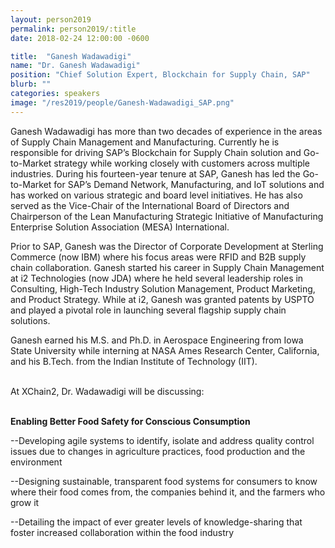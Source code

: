 ```yaml
---
layout: person2019
permalink: person2019/:title
date: 2018-02-24 12:00:00 -0600

title:  "Ganesh Wadawadigi"
name: "Dr. Ganesh Wadawadigi"
position: "Chief Solution Expert, Blockchain for Supply Chain, SAP"
blurb: ""
categories: speakers
image: "/res2019/people/Ganesh-Wadawadigi_SAP.png"
---
```

Ganesh Wadawadigi has more than two decades of experience in the areas of Supply Chain Management and Manufacturing. Currently he is responsible for driving SAP’s Blockchain for Supply Chain solution and Go-to-Market strategy while working closely with customers across multiple industries. During his fourteen-year tenure at SAP, Ganesh has led the Go-to-Market for SAP’s Demand Network, Manufacturing, and IoT solutions and has worked on various strategic and board level initiatives. He has also served as the Vice-Chair of the International Board of Directors and Chairperson of the Lean Manufacturing Strategic Initiative of Manufacturing Enterprise Solution Association (MESA) International.

Prior to SAP, Ganesh was the Director of Corporate Development at Sterling Commerce (now IBM) where his focus areas were RFID and B2B supply chain collaboration. Ganesh started his career in Supply Chain Management at i2 Technologies (now JDA) where he held several leadership roles in Consulting, High-Tech Industry Solution Management, Product Marketing, and Product Strategy. While at i2, Ganesh was granted patents by USPTO and played a pivotal role in launching several flagship supply chain solutions.

Ganesh earned his M.S. and Ph.D. in Aerospace Engineering from Iowa State University while interning at NASA Ames Research Center, California, and his B.Tech. from the Indian Institute of Technology (IIT).

<br>
At XChain2, Dr. Wadawadigi will be discussing:
<br>
<br>
<p><b>Enabling Better Food Safety for Conscious Consumption</b></p>

<p>--Developing agile systems to identify, isolate and address quality control issues due to changes in agriculture practices, food production and the environment</p>
<p>--Designing sustainable, transparent food systems for consumers to know where their food comes from, the companies behind it, and the farmers who grow it</p>
<p>--Detailing the impact of ever greater levels of knowledge-sharing that foster increased collaboration within the food industry</p> 
